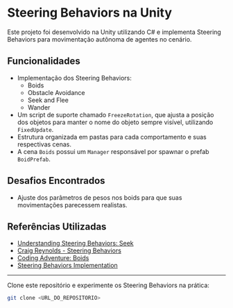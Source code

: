 # Steering Behaviors na Unity

Este projeto foi desenvolvido na Unity utilizando C# e implementa Steering Behaviors para movimentação autônoma de agentes no cenário.

## Funcionalidades

- Implementação dos Steering Behaviors:
  - Boids
  - Obstacle Avoidance
  - Seek and Flee
  - Wander
- Um script de suporte chamado `FreezeRotation`, que ajusta a posição dos objetos para manter o nome do objeto sempre visível, utilizando `FixedUpdate`.
- Estrutura organizada em pastas para cada comportamento e suas respectivas cenas.
- A cena `Boids` possui um `Manager` responsável por spawnar o prefab `BoidPrefab`.


## Desafios Encontrados

- Ajuste dos parâmetros de pesos nos boids para que suas movimentações parecessem realistas.

## Referências Utilizadas

- [Understanding Steering Behaviors: Seek](https://code.tutsplus.com/understanding-steering-behaviors-seek--gamedev-849t)
- [Craig Reynolds - Steering Behaviors](https://www.youtube.com/watch?v=bqtqltqcQhw)
- [Coding Adventure: Boids](https://www.youtube.com/watch?v=6dJlhv3hfQ0)
- [Steering Behaviors Implementation](https://www.youtube.com/watch?v=mjKINQigAE4&list=PL5KbKbJ6Gf99UlyIqzV1UpOzseyRn5H1d)

---

Clone este repositório e experimente os Steering Behaviors na prática:

```bash
git clone <URL_DO_REPOSITORIO>


